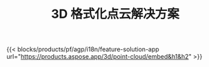 ﻿---
title: 3D 格式化点云解决方案 
weight: 7730
url: /zh/point-cloud
limit: 
description: 从您的 3D 文件生成和预览点云
---
{{< blocks/products/pf/agp/i18n/feature-solution-app url="https://products.aspose.app/3d/point-cloud/embed&h1&h2" >}} 
